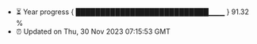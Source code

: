 - ⏳ Year progress { ███████████████████████████▁▁▁ } 91.32 %
- ⏰ Updated on Thu, 30 Nov 2023 07:15:53 GMT

